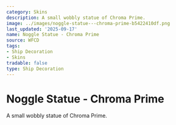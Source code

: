 ```yaml
---
category: Skins
description: A small wobbly statue of Chroma Prime.
image: ../images/noggle-statue---chroma-prime-b5422410df.png
last_updated: '2025-09-17'
name: Noggle Statue - Chroma Prime
source: WFCD
tags:
- Ship Decoration
- Skins
tradable: false
type: Ship Decoration
---
```


# Noggle Statue - Chroma Prime

A small wobbly statue of Chroma Prime.

